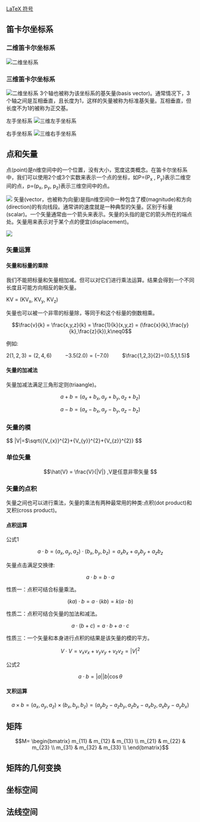 [LaTeX 符号](https://www.caam.rice.edu/~heinken/latex/symbols.pdf)

## 笛卡尔坐标系
### 二维笛卡尔坐标系
![二维坐标系](../image/two_dcs.jpeg)
### 三维笛卡尔坐标系
![二维坐标系](../image/three_dcs.jpeg)
3个轴也被称为该坐标系的基矢量(basis vector)。通常情况下，3个轴之间是互相垂直，且长度为1，这样的矢量被称为标准基矢量。互相垂直，但长度不为1的被称为正交基。

左手坐标系
![三维左手坐标系](../image/three_left_dcs.jpeg "三维左手坐标系")

右手坐标系
![三维右手坐标系](../image/three_right_dcs.jpeg "三维右手坐标系")



## 点和矢量

点(point)是n维空间中的一个位置，没有大小，宽度这类概念。在笛卡尔坐标系中，我们可以使用2个或3个实数来表示一个点的坐标，如P=(P<sub>x</sub> , P<sub>y</sub>)表示二维空间的点，p=(p<sub>x</sub>, p<sub>y</sub>, p<sub>z</sub>)表示三维空间中的点。

![](../image/vector.jpeg)
矢量(vector，也被称为向量)是指n维空间中一种包含了模(magnitude)和方向(direction)的有向线段。通常讲的速度就是一种典型的矢量。区别于标量(scalar)。一个矢量通常由一个箭头来表示。矢量的头指的是它的箭头所在的端点处。矢量用来表示对于某个点的便宜(displacement)。

![](../image/point_vector.jpeg)

### 矢量运算

#### 矢量和标量的乘除
我们不能把标量和矢量相加减。但可以对它们进行乘法运算。结果会得到一个不同长度且可能方向相反的新矢量。

KV = (KV<sub>x</sub>, KV<sub>y</sub>, KV<sub>z</sub>)

矢量也可以被一个非零的标量除，等同于和这个标量的倒数相乘。

$$\frac{v}{k} = \frac{x,y,z}{k} = \frac{1}{k}(x,y,z) = (\frac{x}{k},\frac{y}{k},\frac{z}{k}),k\neq0$$

例如:

$2(1,2,3)=(2,4,6)\qquad$ $-3.5(2.0)=(-7.0)\qquad$ $\frac{1,2,3}{2}=(0.5,1,1.5)$

#### 矢量的加减法
矢量加减法满足三角形定则(triaangle)。

$$
a+b=(a_{x}+b_{x},a_{y}+b_{y},a_{z}+b_{z})
$$

$$
a-b=(a_{x}-b_{x},a_{y}-b_{y},a_{z}-b_{z})
$$

### 矢量的模

$$
|V|=$\sqrt{{V_{x}}^{2}+{V_{y}}^{2}+{V_{z}}^{2}}
$$

### 单位矢量

$$\hat{V} = \frac{V}{|V|} ,V是任意非零矢量 $$ 

### 矢量的点积
矢量之间也可以进行乘法，矢量的乘法有两种最常用的种类:点积(dot product)和叉积(cross product)。
#### 点积运算
公式1

$$a\cdot b=(a_{x},a_{y},a_{z})\cdot(b_{x},b_{y},b_{z})=a_{x}b_{x}+a_{y}b_{y}+a_{z}b_{z}$$

矢量点击满足交换律:   

$$ a\cdot b = b\cdot a $$

性质一：点积可结合标量乘法。

$$ (ka)\cdot b=a\cdot (kb)=k(a\cdot b) $$

性质二：点积可结合矢量的加法和减法。

$$a\cdot(b+c) = a\cdot b+a\cdot c $$

性质三：一个矢量和本身进行点积的结果是该矢量的模的平方。

$$ V\cdot V = v_{x}v_{x}+v_{y}v_{y}+v_{z}v_{z}={|V|}^{2} $$

公式2

$$a\cdot b=|a||b|\cos\theta$$

#### 叉积运算

$$a\times b=(a_{x},a_{y},a_{z})\times(b_{x},b_{y},b_{z})=(a_{y}b_{z}-a_{z}b_{y},a_{z}b_{x}-a_{x}b_{z},a_{x}b_{y}-a_{y}b_{x}) $$

## 矩阵

$$M=
    \begin{bmatrix} 
        m_{11} & m_{12} & m_{13} \\
        m_{21} & m_{22} & m_{23} \\
        m_{31} & m_{32} & m_{33} \\
    \end{bmatrix}$$

## 矩阵的几何变换

## 坐标空间

## 法线空间